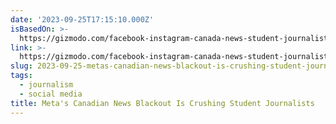 ```yaml
---
date: '2023-09-25T17:15:10.000Z'
isBasedOn: >-
  https://gizmodo.com/facebook-instagram-canada-news-student-journalist-meta-1850835646
link: >-
  https://gizmodo.com/facebook-instagram-canada-news-student-journalist-meta-1850835646
slug: 2023-09-25-metas-canadian-news-blackout-is-crushing-student-journalists
tags:
  - journalism
  - social media
title: Meta's Canadian News Blackout Is Crushing Student Journalists
---
```



